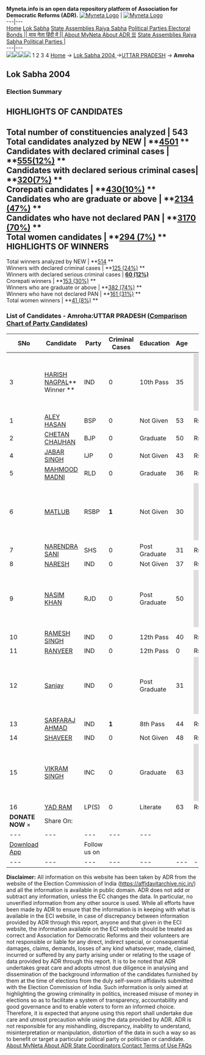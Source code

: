 **Myneta.info is an open data repository platform of Association for Democratic Reforms (ADR).**
[![Myneta Logo](https://www.myneta.info/lib/img/myneta-logo.png)](https://www.myneta.info/) | [![Myneta Logo](https://www.myneta.info/lib/img/adr-logo.png)](https://adrindia.org)  
---|---  
[Home](https://www.myneta.info/) [Lok Sabha](https://www.myneta.info/#ls "Lok Sabha") [ State Assemblies ](https://www.myneta.info/#sa "State Assemblies") [Rajya Sabha](https://www.myneta.info/#rs "Rajya Sabha") [Political Parties ](https://www.myneta.info/party "Political Parties") [ Electoral Bonds ](https://www.myneta.info/electoral_bonds "Electoral Bonds") [ || माय नेता हिंदी में || ](https://translate.google.co.in/translate?prev=hp&hl=en&js=y&u=www.myneta.info&sl=en&tl=hi&history_state0=) [ About MyNeta ](https://adrindia.org/content/about-myneta) [ About ADR ](https://adrindia.org/about-adr/who-we-are) [☰](javascript:void\(0\))
[ State Assemblies ](https://www.myneta.info/#sa "State Assemblies") [ Rajya Sabha ](https://www.myneta.info/#rs "Rajya Sabha") [ Political Parties ](https://www.myneta.info/party "Political Parties")
|   
---|---  
![](https://www.myneta.info/lib/img/banner/banner-1.png)![](https://www.myneta.info/lib/img/banner/banner-2.png)![](https://www.myneta.info/lib/img/banner/banner-3.png)![](https://www.myneta.info/lib/img/banner/banner-4.png)
1  2  3  4 
[Home](https://www.myneta.info/) → [Lok Sabha 2004 ](https://www.myneta.info/loksabha2004/)→[UTTAR PRADESH](https://www.myneta.info/loksabha2004/index.php?action=show_constituencies&state_id=24) → **Amroha**
### 
## Lok Sabha 2004 
###  Election Summary 
HIGHLIGHTS OF CANDIDATES  
---  
Total number of constituencies analyzed |  543   
Total candidates analyzed by NEW | **[4501](https://www.myneta.info/loksabha2004/index.php?action=summary&subAction=candidates_analyzed&sort=candidate#summary) **  
Candidates with declared criminal cases | **[555(12%)](https://www.myneta.info/loksabha2004/index.php?action=summary&subAction=crime&sort=candidate#summary) **  
Candidates with declared serious criminal cases| **[320(7%)](https://www.myneta.info/loksabha2004/index.php?action=summary&subAction=serious_crime&sort=candidate#summary) **  
Crorepati candidates | **[430(10%)](https://www.myneta.info/loksabha2004/index.php?action=summary&subAction=crorepati&sort=candidate#summary) **  
Candidates who are graduate or above | **[2134 (47%)](https://www.myneta.info/loksabha2004/index.php?action=summary&subAction=education&sort=candidate#summary) **  
Candidates who have not declared PAN | **[3170 (70%)](https://www.myneta.info/loksabha2004/index.php?action=summary&subAction=without_pan&sort=candidate#summary) **  
Total women candidates | **[294 (7%)](https://www.myneta.info/loksabha2004/index.php?action=summary&subAction=women_candidate&sort=candidate#summary) **  
HIGHLIGHTS OF WINNERS  
---  
Total winners analyzed by NEW | **[514](https://www.myneta.info/loksabha2004/index.php?action=summary&subAction=winner_analyzed&sort=candidate#summary) **  
Winners with declared criminal cases | **[125 (24%)](https://www.myneta.info/loksabha2004/index.php?action=summary&subAction=winner_crime&sort=candidate#summary) **  
Winners with declared serious criminal cases | **[60 (12%)](https://www.myneta.info/loksabha2004/index.php?action=summary&subAction=winner_serious_crime&sort=candidate#summary)**  
Crorepati winners | **[153 (30%)](https://www.myneta.info/loksabha2004/index.php?action=summary&subAction=winner_crorepati&sort=candidate#summary) **  
Winners who are graduate or above | **[382 (74%)](https://www.myneta.info/loksabha2004/index.php?action=summary&subAction=winner_education&sort=candidate#summary) **  
Winners who have not declared PAN | **[161 (31%)](https://www.myneta.info/loksabha2004/index.php?action=summary&subAction=winner_without_pan&sort=candidate#summary) **  
Total women winners | **[41 (8%)](https://www.myneta.info/loksabha2004/index.php?action=summary&subAction=winner_women&sort=candidate#summary) **  
### List of Candidates - Amroha:UTTAR PRADESH ([Comparison Chart of Party Candidates](https://www.myneta.info/loksabha2004/comparisonchart.php?constituency_id=418))
SNo | Candidate| Party| Criminal Cases| Education| Age| Total Assets| Liabilities  
---|---|---|---|---|---|---|---  
3  | [HARISH NAGPAL](https://www.myneta.info/loksabha2004/candidate.php?candidate_id=3964)** Winner ** | IND | 0 | 10th Pass| 35 | ![](https://myneta.info/image_v2.php?myneta_folder=loksabha2004&candidate_id=3964&col=ta) | ![](https://myneta.info/image_v2.php?myneta_folder=loksabha2004&candidate_id=3964&col=lia)  
1  | [ALEY HASAN](https://www.myneta.info/loksabha2004/candidate.php?candidate_id=3966) | BSP | 0 | Not Given| 53 | Rs 1,70,38,963 ~ 1 Crore+ | Rs 0 ~   
2  | [CHETAN CHAUHAN](https://www.myneta.info/loksabha2004/candidate.php?candidate_id=3967) | BJP | 0 | Graduate| 50 | Rs 73,17,167 ~ 73 Lacs+ | Rs 2,98,25,340 ~ 2 Crore+  
4  | [JABAR SINGH](https://www.myneta.info/loksabha2004/candidate.php?candidate_id=3977) | IJP | 0 | Not Given| 43 | Rs 1,95,000 ~ 1 Lacs+ | Rs 0 ~   
5  | [MAHMOOD MADNI](https://www.myneta.info/loksabha2004/candidate.php?candidate_id=3965) | RLD | 0 | Graduate| 36 | Rs 85,54,708 ~ 85 Lacs+ | Rs 12,509 ~ 12 Thou+  
6  | [MATLUB](https://www.myneta.info/loksabha2004/candidate.php?candidate_id=3975) | RSBP | **1** | Not Given| 30 | ![](https://myneta.info/image_v2.php?myneta_folder=loksabha2004&candidate_id=3975&col=ta) | ![](https://myneta.info/image_v2.php?myneta_folder=loksabha2004&candidate_id=3975&col=lia)  
7  | [NARENDRA SANI](https://www.myneta.info/loksabha2004/candidate.php?candidate_id=3976) | SHS | 0 | Post Graduate| 31 | Rs 60,000 ~ 60 Thou+ | Rs 0 ~   
8  | [NARESH](https://www.myneta.info/loksabha2004/candidate.php?candidate_id=3979) | IND | 0 | Not Given| 37 | Rs 5,71,000 ~ 5 Lacs+ | Rs 0 ~   
9  | [NASIM KHAN](https://www.myneta.info/loksabha2004/candidate.php?candidate_id=3974) | RJD | 0 | Post Graduate| 50 | ![](https://myneta.info/image_v2.php?myneta_folder=loksabha2004&candidate_id=3974&col=ta) | ![](https://myneta.info/image_v2.php?myneta_folder=loksabha2004&candidate_id=3974&col=lia)  
10  | [RAMESH SINGH](https://www.myneta.info/loksabha2004/candidate.php?candidate_id=3972) | IND | 0 | 12th Pass| 40 | Rs 5,62,500 ~ 5 Lacs+ | Rs 0 ~   
11  | [RANVEER](https://www.myneta.info/loksabha2004/candidate.php?candidate_id=3971) | IND | 0 | 12th Pass| 0 | Rs 13,60,000 ~ 13 Lacs+ | Rs 0 ~   
12  | [Sanjay](https://www.myneta.info/loksabha2004/candidate.php?candidate_id=3969) | IND | 0 | Post Graduate| 31 | ![](https://myneta.info/image_v2.php?myneta_folder=loksabha2004&candidate_id=3969&col=ta) | ![](https://myneta.info/image_v2.php?myneta_folder=loksabha2004&candidate_id=3969&col=lia)  
13  | [SARFARAJ AHMAD](https://www.myneta.info/loksabha2004/candidate.php?candidate_id=3970) | IND | **1** | 8th Pass| 44 | Rs 2,21,400 ~ 2 Lacs+ | Rs 0 ~   
14  | [SHAVEER](https://www.myneta.info/loksabha2004/candidate.php?candidate_id=3973) | IND | 0 | Not Given| 48 | Rs 6,87,000 ~ 6 Lacs+ | Rs 0 ~   
15  | [VIKRAM SINGH](https://www.myneta.info/loksabha2004/candidate.php?candidate_id=3968) | INC | 0 | Graduate| 63 | ![](https://myneta.info/image_v2.php?myneta_folder=loksabha2004&candidate_id=3968&col=ta) | ![](https://myneta.info/image_v2.php?myneta_folder=loksabha2004&candidate_id=3968&col=lia)  
16  | [YAD RAM](https://www.myneta.info/loksabha2004/candidate.php?candidate_id=3978) | LP(S) | 0 | Literate| 63 | Rs 4,28,700 ~ 4 Lacs+ | Rs 0 ~   
|  **DONATE NOW** × |  Share On:  | [](https://api.whatsapp.com/send?text=https%3A%2F%2Fmyneta.info%2Fpunjab2022%2Findex.php%3Faction%3Dshow_constituencies%26state_id%3D19) | [](https://www.facebook.com/sharer/sharer.php?u=https%3A%2F%2Fmyneta.info%2Fpunjab2022%2Findex.php%3Faction%3Dshow_constituencies%26state_id%3D19) | [](https://twitter.com/share?url=https%3A%2F%2Fmyneta.info%2Fpunjab2022%2Findex.php%3Faction%3Dshow_constituencies%26state_id%3D19)  
---|---|---|---|---  
| [ Download App ](https://play.google.com/store/apps/details?id=com.webrosoft.myneta1&pcampaignid=pcampaignidMKT-Other-global-all-co-prtnr-py-PartBadge-Mar2515-1) | [](https://play.google.com/store/apps/details?id=com.webrosoft.myneta1&pcampaignid=pcampaignidMKT-Other-global-all-co-prtnr-py-PartBadge-Mar2515-1) |  Follow us on  | [](https://www.facebook.com/adrindia.org/) | [](https://twitter.com/adrspeaks) | [](https://groups.google.com/g/national-election-watch?hl=en&pli=1) | [](https://www.instagram.com/adrspeaks/) | [](https://www.youtube.com/user/adrspeaks) | [](https://sharechat.com/profile/adrspeaks)  
---|---|---|---|---|---|---|---|---  
**Disclaimer:** All information on this website has been taken by ADR from the website of the Election Commission of India (https://affidavitarchive.nic.in/) and all the information is available in public domain. ADR does not add or subtract any information, unless the EC changes the data. In particular, no unverified information from any other source is used. While all efforts have been made by ADR to ensure that the information is in keeping with what is available in the ECI website, in case of discrepancy between information provided by ADR through this report, anyone and that given in the ECI website, the information available on the ECI website should be treated as correct and Association for Democratic Reforms and their volunteers are not responsible or liable for any direct, indirect special, or consequential damages, claims, demands, losses of any kind whatsoever, made, claimed, incurred or suffered by any party arising under or relating to the usage of data provided by ADR through this report. It is to be noted that ADR undertakes great care and adopts utmost due diligence in analysing and dissemination of the background information of the candidates furnished by them at the time of elections from the duly self-sworn affidavits submitted with the Election Commission of India. Such information is only aimed at highlighting the growing criminality in politics, increased misuse of money in elections so as to facilitate a system of transparency, accountability and good governance and to enable voters to form an informed choice. Therefore, it is expected that anyone using this report shall undertake due care and utmost precaution while using the data provided by ADR. ADR is not responsible for any mishandling, discrepancy, inability to understand, misinterpretation or manipulation, distortion of the data in such a way so as to benefit or target a particular political party or politician or candidate. 
[ About MyNeta ](https://adrindia.org/content/about-myneta) [ About ADR ](https://adrindia.org/about-adr/who-we-are) [ State Coordinators ](https://adrindia.org/about-adr/state-coordinators) [ Contact ](https://adrindia.org/contact-us) [ Terms of Use ](https://adrindia.org/content/adr-terms-use) [ FAQs ](https://adrindia.org/content/faqs)
